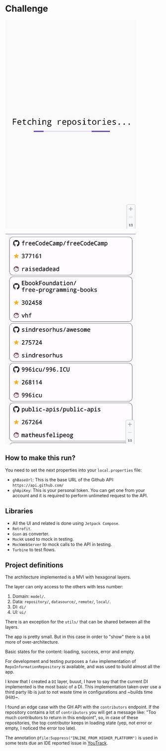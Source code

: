 # Challenge

![Initial loading](./images/initial_loading.png)

![Feed loaded](./images/loaded.png)

## How to make this run?

You need to set the next properties into your `local.properties` file:

- `ghBaseUrl`: This is the base URL of the Github API: `https://api.github.com/`
- `ghApiKey`: This is your personal token. You can get one from your account and
  it is required to perform unlimeted request to the API.

## Libraries

- All the UI and related is done using `Jetpack Compose`.
- `Retrofit`.
- `Gson` as converter.
- `MockK` used to mock in testing.
- `MockWebServer` to mock calls to the API in testing.
- `Turbine` to test flows.

## Project definitions

The architecture implemented is a MVI with hexagonal layers.

The layer can only access to the others with less number:

1. Domain: `model/`.
2. Data: `repository/`, `datasource/`, `remote/`, `local/`.
3. DI: `di/`
4. UI: `ui/`

There is an exception for the `utils/` that can be shared between all the layers.

The app is pretty small. But in this case in order to "show" there is a bit more
of over-architecture.

Basic states for the content: loading, success, error and empty.

For development and testing purposes a `fake` implementation of
`RepoInformationRepository` is available, and was used to build almost all the app.

I know that I created a `DI` layer, buuut, I have to say that the current DI implemented
is the most basic of a DI. This implementation taken over use a third party lib is just
to not waste time in configurations and ~builds time (Hilt)~.

I found an edge case with the GH API with the `contributors` endpoint. If the repository
contains a lot of `contributors` you will get a message like: "Too much contributors to
return in this endpoint", so, in case of these repositories, the top contributor keeps in
loading state (yep, not error or empty, I noticed the error too late).

The annotation `@file:Suppress("INLINE_FROM_HIGHER_PLATFORM")` is used in some tests due an IDE 
reported issue in [YouTrack](https://youtrack.jetbrains.com/issue/KTIJ-18375/MPP-IDE-common-source-set-always-has-default-JVM-target#focus=Comments-27-8204064.0-0).